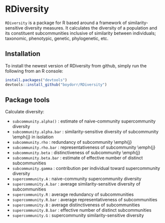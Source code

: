 # RDiversity

`RDiversity` is a package for R based around a framework of similarity-sensitive diversity measures. It calculates the diversity of a population and its constituent subcommunities inclusive of similarity between individuals; taxonomic, phenotypic, genetic, phylogenetic, etc. 

## Installation

To install the newest version of RDiversity from github, simply run the following from an R console:
```r
install.packages("devtools")
devtools::install_github("boydorr/RDiversity")
```

## Package tools

Calculate diversity:
* `subcommunity.alpha()` : estimate of naive-community supercommunity diversity 
* `subcommunity.alpha.bar` : similarity-sensitive diversity of subcommunity \emph{j} in isolation
* `subcommunity.rho` : redundancy of subcommunity \emph{j} 
* `subcommunity.rho.bar` : representativeness of subcommunity \emph{j}  
* `subcommunity.beta` : distinctiveness of subcommunity \emph{j} 
* `subcommunity.beta.bar` : estimate of effective number of distinct subcommunities
* `subcommunity.gamma` : contribution per individual toward supercommunity diversity 
* `supercommunity.A` : naive-community supercommunity diversity 
* `supercommunity.A.bar` : average similarity-sensitive diversity of subcommunities 
* `supercommunity.R` : average redundancy of subcommunities
* `supercommunity.R.bar` : average representativeness of subcommunities
* `supercommunity.B` : average distinctiveness of subcommunities
* `supercommunity.B.bar` : effective number of distinct subcommunities 
* `supercommunity.G` : supercommunity similarity-sensitive diversity 